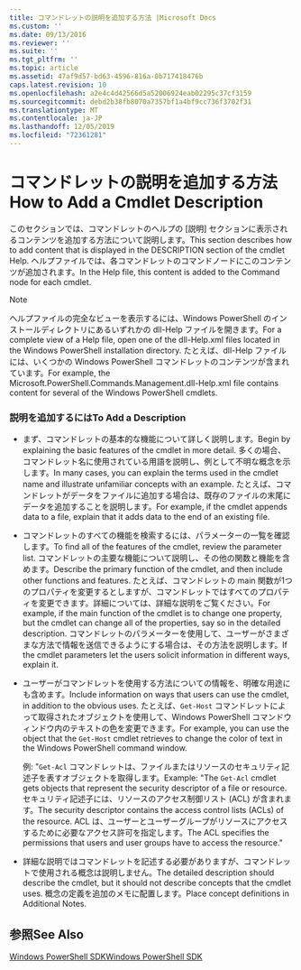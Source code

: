 ```yaml
---
title: コマンドレットの説明を追加する方法 |Microsoft Docs
ms.custom: ''
ms.date: 09/13/2016
ms.reviewer: ''
ms.suite: ''
ms.tgt_pltfrm: ''
ms.topic: article
ms.assetid: 47af9d57-bd63-4596-816a-0b717418476b
caps.latest.revision: 10
ms.openlocfilehash: a2e4c4d42566d5a52006924eab02295c37cf3159
ms.sourcegitcommit: debd2b38fb8070a7357bf1a4bf9cc736f3702f31
ms.translationtype: MT
ms.contentlocale: ja-JP
ms.lasthandoff: 12/05/2019
ms.locfileid: "72361281"
---
```

# <a name="how-to-add-a-cmdlet-description"></a><span data-ttu-id="4f870-102">コマンドレットの説明を追加する方法</span><span class="sxs-lookup"><span data-stu-id="4f870-102">How to Add a Cmdlet Description</span></span>

<span data-ttu-id="4f870-103">このセクションでは、コマンドレットのヘルプの [説明] セクションに表示されるコンテンツを追加する方法について説明します。</span><span class="sxs-lookup"><span data-stu-id="4f870-103">This section describes how to add content that is displayed in the DESCRIPTION section of the cmdlet Help.</span></span> <span data-ttu-id="4f870-104">ヘルプファイルでは、各コマンドレットのコマンドノードにこのコンテンツが追加されます。</span><span class="sxs-lookup"><span data-stu-id="4f870-104">In the Help file, this content is added to the Command node for each cmdlet.</span></span>

> [!NOTE]
> <span data-ttu-id="4f870-105">ヘルプファイルの完全なビューを表示するには、Windows PowerShell のインストールディレクトリにあるいずれかの dll-Help ファイルを開きます。</span><span class="sxs-lookup"><span data-stu-id="4f870-105">For a complete view of a Help file, open one of the dll-Help.xml files located in the Windows PowerShell installation directory.</span></span> <span data-ttu-id="4f870-106">たとえば、dll-Help ファイルには、いくつかの Windows PowerShell コマンドレットのコンテンツが含まれています。</span><span class="sxs-lookup"><span data-stu-id="4f870-106">For example, the Microsoft.PowerShell.Commands.Management.dll-Help.xml file contains content for several of the Windows PowerShell cmdlets.</span></span>

### <a name="to-add-a-description"></a><span data-ttu-id="4f870-107">説明を追加するには</span><span class="sxs-lookup"><span data-stu-id="4f870-107">To Add a Description</span></span>

- <span data-ttu-id="4f870-108">まず、コマンドレットの基本的な機能について詳しく説明します。</span><span class="sxs-lookup"><span data-stu-id="4f870-108">Begin by explaining the basic features of the cmdlet in more detail.</span></span> <span data-ttu-id="4f870-109">多くの場合、コマンドレット名に使用されている用語を説明し、例として不明な概念を示します。</span><span class="sxs-lookup"><span data-stu-id="4f870-109">In many cases, you can explain the terms used in the cmdlet name and illustrate unfamiliar concepts with an example.</span></span> <span data-ttu-id="4f870-110">たとえば、コマンドレットがデータをファイルに追加する場合は、既存のファイルの末尾にデータを追加することを説明します。</span><span class="sxs-lookup"><span data-stu-id="4f870-110">For example, if the cmdlet appends data to a file, explain that it adds data to the end of an existing file.</span></span>

- <span data-ttu-id="4f870-111">コマンドレットのすべての機能を検索するには、パラメーターの一覧を確認します。</span><span class="sxs-lookup"><span data-stu-id="4f870-111">To find all of the features of the cmdlet, review the parameter list.</span></span> <span data-ttu-id="4f870-112">コマンドレットの主要な機能について説明し、その他の関数と機能を含めます。</span><span class="sxs-lookup"><span data-stu-id="4f870-112">Describe the primary function of the cmdlet, and then include other functions and features.</span></span> <span data-ttu-id="4f870-113">たとえば、コマンドレットの main 関数が1つのプロパティを変更するとしますが、コマンドレットではすべてのプロパティを変更できます。詳細については、詳細な説明をご覧ください。</span><span class="sxs-lookup"><span data-stu-id="4f870-113">For example, if the main function of the cmdlet is to change one property, but the cmdlet can change all of the properties, say so in the detailed description.</span></span> <span data-ttu-id="4f870-114">コマンドレットのパラメーターを使用して、ユーザーがさまざまな方法で情報を送信できるようにする場合は、その方法を説明します。</span><span class="sxs-lookup"><span data-stu-id="4f870-114">If the cmdlet parameters let the users solicit information in different ways, explain it.</span></span>

- <span data-ttu-id="4f870-115">ユーザーがコマンドレットを使用する方法についての情報を、明確な用途にも含めます。</span><span class="sxs-lookup"><span data-stu-id="4f870-115">Include information on ways that users can use the cmdlet, in addition to the obvious uses.</span></span> <span data-ttu-id="4f870-116">たとえば、`Get-Host` コマンドレットによって取得されたオブジェクトを使用して、Windows PowerShell コマンドウィンドウ内のテキストの色を変更できます。</span><span class="sxs-lookup"><span data-stu-id="4f870-116">For example, you can use the object that the `Get-Host` cmdlet retrieves to change the color of text in the Windows PowerShell command window.</span></span>

  <span data-ttu-id="4f870-117">例: "`Get-Acl` コマンドレットは、ファイルまたはリソースのセキュリティ記述子を表すオブジェクトを取得します。</span><span class="sxs-lookup"><span data-stu-id="4f870-117">Example:  "The `Get-Acl` cmdlet gets objects that represent the security descriptor of a file or resource.</span></span> <span data-ttu-id="4f870-118">セキュリティ記述子には、リソースのアクセス制御リスト (ACL) が含まれます。</span><span class="sxs-lookup"><span data-stu-id="4f870-118">The security descriptor contains the access control lists (ACLs) of the resource.</span></span> <span data-ttu-id="4f870-119">ACL は、ユーザーとユーザーグループがリソースにアクセスするために必要なアクセス許可を指定します。</span><span class="sxs-lookup"><span data-stu-id="4f870-119">The ACL specifies the permissions that users and user groups have to access the resource."</span></span>

- <span data-ttu-id="4f870-120">詳細な説明ではコマンドレットを記述する必要がありますが、コマンドレットで使用される概念は説明しません。</span><span class="sxs-lookup"><span data-stu-id="4f870-120">The detailed description should describe the cmdlet, but it should not describe concepts that the cmdlet uses.</span></span> <span data-ttu-id="4f870-121">概念の定義を追加のメモに配置します。</span><span class="sxs-lookup"><span data-stu-id="4f870-121">Place concept definitions in Additional Notes.</span></span>

## <a name="see-also"></a><span data-ttu-id="4f870-122">参照</span><span class="sxs-lookup"><span data-stu-id="4f870-122">See Also</span></span>

[<span data-ttu-id="4f870-123">Windows PowerShell SDK</span><span class="sxs-lookup"><span data-stu-id="4f870-123">Windows PowerShell SDK</span></span>](../windows-powershell-reference.md)
